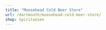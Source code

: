 ```yaml
---
title: "Moosehead Cold Beer Store"
url: /dartmouth/moosehead-cold-beer-store/
shop: Spirituosen
---
```

